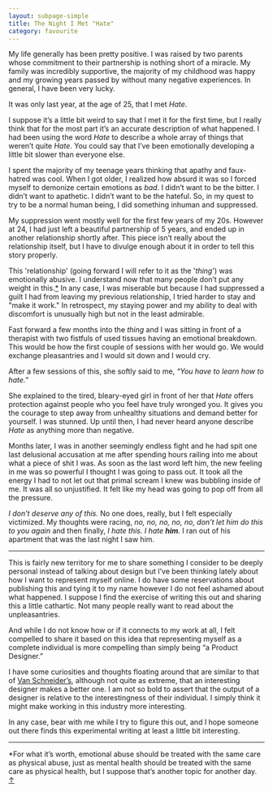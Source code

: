 ```yaml
---
layout: subpage-simple
title: The Night I Met "Hate"
category: favourite
---
```

My life generally has been pretty positive. I was raised by two parents whose commitment to their partnership is nothing short of a miracle. My family was incredibly supportive, the majority of my childhood was happy and my growing years passed by without many negative experiences. In general, I have been very lucky.

It was only last year, at the age of 25, that I met *Hate*.

I suppose it’s a little bit weird to say that I met it for the first time, but I really think that for the most part it’s an accurate description of what happened. I had been using the word *Hate* to describe a whole array of things that weren’t quite *Hate*. You could say that I’ve been emotionally developing a little bit slower than everyone else.

I spent the majority of my teenage years thinking that apathy and faux-hatred was cool. When I got older, I realized how absurd it was so I forced myself to demonize certain emotions as *bad*. I didn’t want to be the bitter. I didn’t want to apathetic. I didn’t want to be the hateful. So, in my quest to try to be a normal human being, I did something inhuman and suppressed.

My suppression went mostly well for the first few years of my 20s. However at 24, I had just left a beautiful partnership of 5 years, and ended up in another relationship shortly after. This piece isn’t really about the relationship itself, but I have to divulge enough about it in order to tell this story properly.

This 'relationship' (going forward I will refer to it as the '*thing*') was emotionally abusive. I understand now that many people don’t put any weight in this.<a id="anchor-1" href="#note-1">*</a> In any case, I was miserable but because I had suppressed a guilt I had from leaving my previous relationship, I tried harder to stay and "make it work." In retrospect, my staying power and my ability to deal with discomfort is unusually high but not in the least admirable.

Fast forward a few months into the *thing* and I was sitting in front of a therapist with two fistfuls of used tissues having an emotional breakdown. This would be how the first couple of sessions with her would go. We would exchange pleasantries and I would sit down and I would cry.

After a few sessions of this, she softly said to me, *“You have to learn how to hate.”*

She explained to the tired, bleary-eyed girl in front of her that *Hate* offers protection against people who you feel have truly wronged you. It gives you the courage to step away from unhealthy situations and demand better for yourself. I was stunned. Up until then, I had never heard anyone describe *Hate* as anything more than negative.

Months later, I was in another seemingly endless fight and he had spit one last delusional accusation at me after spending hours railing into me about what a piece of shit I was. As soon as the last word left him, the new feeling in me was so powerful I thought I was going to pass out. It took all the energy I had to not let out that primal scream I knew was bubbling inside of me. It was all so unjustified. It felt like my head was going to pop off from all the pressure.

*I don’t deserve any of this.* No one does, really, but I felt especially victimized. My thoughts were racing, *no, no, no, no, no, don’t let him do this to you again* and then finally, *I hate this. I hate **him**.* I ran out of his apartment that was the last night I saw him.

<hr class="small">

This is fairly new territory for me to share something I consider to be deeply personal instead of talking about design but I’ve been thinking lately about how I want to represent myself online. I do have some reservations about publishing this and tying it to my name however I do not feel ashamed about what happened. I suppose I find the exercise of writing this out and sharing this a little cathartic. Not many people really want to read about the unpleasantries.

And while I do not know how or if it connects to my work at all, I felt compelled to share it based on this idea that representing myself as a complete individual is more compelling than simply being “a Product Designer.”

I have some curiosities and thoughts floating around that are similar to that of [Van Schneider’s](https://medium.com/@vanschneider/the-day-you-became-a-better-designer-68ee48e1c34c), although not quite as extreme, that an interesting designer makes a better one. I am not so bold to assert that the output of a designer is relative to the interestingness of their individual. I simply think it might make working in this industry more interesting.

In any case, bear with me while I try to figure this out, and I hope someone out there finds this experimental writing at least a little bit interesting.

<hr class="small">

<div class="field-notes">
    <p id="note-1" class="h6">*For what it’s worth, emotional abuse should be treated with the same care as physical abuse, just as mental health should be treated with the same care as physical health, but I suppose that’s another topic for another day. <a href="#anchor-1">&#8593;</a></p>
</div>